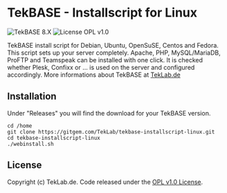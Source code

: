 # TekBASE - Installscript for Linux
![TekBASE 8.X](https://img.shields.io/badge/TekBASE-8.X-green.svg) ![License OPL v1.0](https://img.shields.io/badge/License-OPL_v1.0-blue.svg)

TekBASE install script for Debian, Ubuntu, OpenSuSE, Centos and Fedora. This script sets up your server completely. Apache, PHP, MySQL/MariaDB, ProFTP and Teamspeak can be installed with one click. It is checked whether Plesk, Confixx or ... is used on the server and configured accordingly. More informations about TekBASE at  [TekLab.de](https://teklab.de)

## Installation
Under "Releases" you will find the download for your TekBASE version.

```
cd /home
git clone https://gitgem.com/TekLab/tekbase-installscript-linux.git
cd tekbase-installscript-linux
./webinstall.sh
```

## License
Copyright (c) TekLab.de. Code released under the [OPL v1.0 License](http://https://gitgem.com/TekLab/tekbase-installscript-linux/src/branch/master/LICENSE).